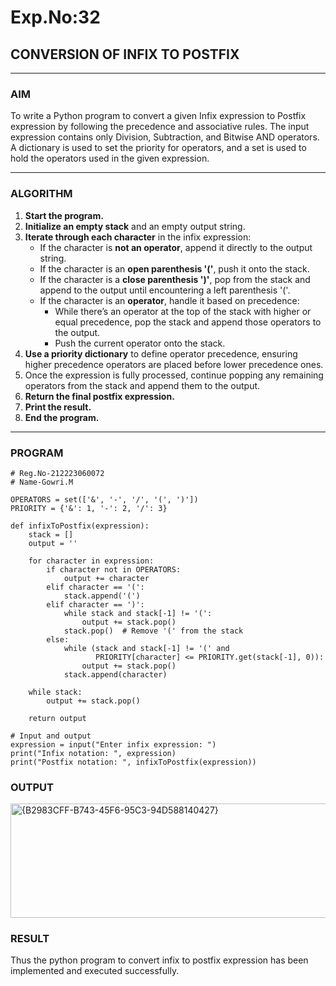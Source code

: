 # Exp.No:32  
## CONVERSION OF INFIX TO POSTFIX

---

### AIM  
To write a Python program to convert a given Infix expression to Postfix expression by following the precedence and associative rules. The input expression contains only Division, Subtraction, and Bitwise AND operators. A dictionary is used to set the priority for operators, and a set is used to hold the operators used in the given expression.

---

### ALGORITHM

1. **Start the program.**
2. **Initialize an empty stack** and an empty output string.
3. **Iterate through each character** in the infix expression:
   - If the character is **not an operator**, append it directly to the output string.
   - If the character is an **open parenthesis '('**, push it onto the stack.
   - If the character is a **close parenthesis ')'**, pop from the stack and append to the output until encountering a left parenthesis '('.
   - If the character is an **operator**, handle it based on precedence:
     - While there’s an operator at the top of the stack with higher or equal precedence, pop the stack and append those operators to the output.
     - Push the current operator onto the stack.
4. **Use a priority dictionary** to define operator precedence, ensuring higher precedence operators are placed before lower precedence ones.
5. Once the expression is fully processed, continue popping any remaining operators from the stack and append them to the output.
6. **Return the final postfix expression.**
7. **Print the result.**
8. **End the program.**

---

### PROGRAM

```
# Reg.No-212223060072
# Name-Gowri.M

OPERATORS = set(['&', '-', '/', '(', ')'])
PRIORITY = {'&': 1, '-': 2, '/': 3}

def infixToPostfix(expression):
    stack = []
    output = ''

    for character in expression:
        if character not in OPERATORS:
            output += character
        elif character == '(':
            stack.append('(')
        elif character == ')':
            while stack and stack[-1] != '(':
                output += stack.pop()
            stack.pop()  # Remove '(' from the stack
        else:
            while (stack and stack[-1] != '(' and
                   PRIORITY[character] <= PRIORITY.get(stack[-1], 0)):
                output += stack.pop()
            stack.append(character)

    while stack:
        output += stack.pop()

    return output

# Input and output
expression = input("Enter infix expression: ")
print("Infix notation: ", expression)
print("Postfix notation: ", infixToPostfix(expression))
```

### OUTPUT
<img width="808" height="183" alt="{B2983CFF-B743-45F6-95C3-94D588140427}" src="https://github.com/user-attachments/assets/a9bf7d8f-f989-40be-93eb-005c8cec0100" />

### RESULT
Thus the python program to convert infix to postfix expression has been implemented and executed successfully.
